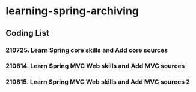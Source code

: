 # learning-spring-archiving
## Coding List
### 210725. Learn Spring core skills and Add core sources
### 210814. Learn Spring MVC Web skills and Add MVC sources
### 210815. Learn Spring MVC Web skills and Add MVC sources 2
